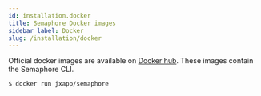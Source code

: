 ```yaml
---
id: installation.docker
title: Semaphore Docker images
sidebar_label: Docker
slug: /installation/docker
---
```


Official docker images are available on [Docker hub](https://hub.docker.com/r/jxapp/semaphore/tags).
These images contain the Semaphore CLI.

```sh
$ docker run jxapp/semaphore
```